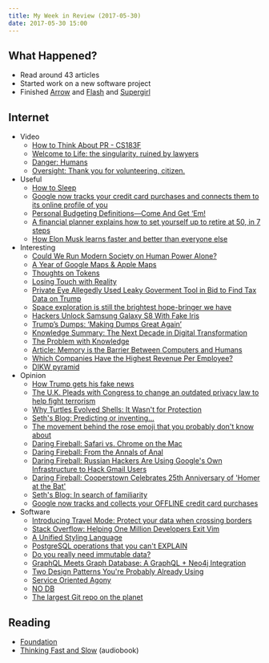 ```yaml
---
title: My Week in Review (2017-05-30)
date: 2017-05-30 15:00
---
```


## What Happened?

* Read around 43 articles
* Started work on a new software project
* Finished [Arrow](https://trakt.tv/shows/arrow/seasons/5) and [Flash](https://trakt.tv/shows/the-flash-2014/seasons/3) and [Supergirl](https://trakt.tv/shows/supergirl/seasons/2)

## Internet

* Video
  * [How to Think About PR - CS183F](https://www.youtube.com/watch?v=KlekeNwOGHw)
  * [Welcome to Life: the singularity, ruined by lawyers](https://www.youtube.com/watch?v=IFe9wiDfb0E)
  * [Danger: Humans](https://www.youtube.com/watch?v=OcPqk-O-fD4)
  * [Oversight: Thank you for volunteering, citizen.](https://www.youtube.com/watch?v=RIuf1V1FhpY)
* Useful
  * [How to Sleep](https://www.theatlantic.com/magazine/archive/2017/01/how-to-sleep/508781/)
  * [Google now tracks your credit card purchases and connects them to its online profile of you](https://www.technologyreview.com/s/607938/google-now-tracks-your-credit-card-purchases-and-connects-them-to-its-online-profile-of-you/)
  * [Personal Budgeting Definitions—Come And Get ‘Em!](https://www.youneedabudget.com/personal-budgeting-definitions-come-and-get-em/)
  * [A financial planner explains how to set yourself up to retire at 50, in 7 steps](http://www.businessinsider.com/financial-planner-explains-how-to-set-yourself-up-to-retire-at-50-2017-5)
  * [How Elon Musk learns faster and better than everyone else](https://qz.com/968101/how-elon-musk-learns-faster-and-better-than-everyone-else/)
* Interesting
  * [Could We Run Modern Society on Human Power Alone?](http://www.lowtechmagazine.com/2017/05/could-we-run-modern-society-on-human-power-alone.html)
  * [A Year of Google Maps & Apple Maps](https://www.justinobeirne.com/a-year-of-google-maps-and-apple-maps/)
  * [Thoughts on Tokens](https://medium.com/@balajis/thoughts-on-tokens-436109aabcbe)
  * [Losing Touch with Reality](http://wealthyaccountant.com/2017/05/26/losing-touch-with-reality/)
  * [Private Eye Allegedly Used Leaky Goverment Tool in Bid to Find Tax Data on Trump](https://krebsonsecurity.com/2017/05/private-eye-allegedly-used-leaky-goverment-tool-in-bid-to-find-tax-data-on-trump/)
  * [Space exploration is still the brightest hope-bringer we have](https://aeon.co/ideas/one-extraordinary-scientist-and-the-story-of-space)
  * [Hackers Unlock Samsung Galaxy S8 With Fake Iris](https://motherboard.vice.com/en_us/article/hackers-unlock-samsung-galaxy-s8-with-fake-iris)
  * [Trump’s Dumps: ‘Making Dumps Great Again’](https://krebsonsecurity.com/2017/05/trumps-dumps-making-dumps-great-again/)
  * [Knowledge Summary: The Next Decade in Digital Transformation](http://estebankolsky.com/2017/05/knowledge-summary-the-next-decade-in-digital-transformation/)
  * [The Problem with Knowledge](http://estebankolsky.com/2010/03/the-problem-with-knowledge/)
  * [Article: Memory is the Barrier Between Computers and Humans](http://estebankolsky.com/2017/05/article-memory-is-the-barrier-between-computers-and-humans/)
  * [Which Companies Have the Highest Revenue Per Employee?](https://priceonomics.com/which-companies-have-the-highest-revenue-per/)
  * [DIKW pyramid](https://en.wikipedia.org/wiki/DIKW_pyramid)
* Opinion
  * [How Trump gets his fake news](http://www.politico.com/story/2017/05/15/donald-trump-fake-news-238379)
  * [The U.K. Pleads with Congress to change an outdated privacy law to help fight terrorism](https://www.technologyreview.com/s/607966/the-uk-pleads-with-congress-to-change-an-outdated-privacy-law-to-help-fight-terrorism/)
  * [Why Turtles Evolved Shells: It Wasn't for Protection](http://www.theatlantic.com/science/archive/2016/07/the-turtle-shell-first-evolved-for-digging-not-defence/491087/)
  * [Seth's Blog: Predicting or inventing...](http://sethgodin.typepad.com/seths_blog/2017/05/predicting-or-inventing.html)
  * [The movement behind the rose emoji that you probably don't know about](http://mashable.com/2017/05/27/hidden-meaning-rose-emoji-dsa/)
  * [Daring Fireball: Safari vs. Chrome on the Mac](https://daringfireball.net/2017/05/safari_vs_chrome_on_the_mac)
  * [Daring Fireball: From the Annals of Anal](https://daringfireball.net/linked/2017/05/24/annals-of-anal)
  * [Daring Fireball: Russian Hackers Are Using Google's Own Infrastructure to Hack Gmail Users](https://daringfireball.net/linked/2017/05/29/russian-amp-phishing)
  * [Daring Fireball: Cooperstown Celebrates 25th Anniversary of 'Homer at the Bat'](https://daringfireball.net/linked/2017/05/29/homer-at-the-bat)
  * [Seth's Blog: In search of familiarity](http://sethgodin.typepad.com/seths_blog/2017/05/in-search-of-familiarity.html)
  * [Google now tracks and collects your OFFLINE credit card purchases](https://www.privateinternetaccess.com/blog/2017/05/google-now-also-tracks-and-collects-your-offline-credit-card-purchases/)
* Software
  * [Introducing Travel Mode: Protect your data when crossing borders](https://blog.agilebits.com/2017/05/18/introducing-travel-mode-protect-your-data-when-crossing-borders/)
  * [Stack Overflow: Helping One Million Developers Exit Vim](https://stackoverflow.blog/2017/05/23/stack-overflow-helping-one-million-developers-exit-vim/)
  * [A Unified Styling Language](https://medium.com/seek-blog/a-unified-styling-language-d0c208de2660)
  * [PostgreSQL operations that you can't EXPLAIN](http://felixge.de/2017/05/05/postgresql-operations-that-you-cant-explain.html)
  * [Do you really need immutable data?](https://swizec.com/blog/immutable-data/swizec/7613)
  * [GraphQL Meets Graph Database: A GraphQL + Neo4j Integration](https://neo4j.com/blog/graphql-neo4j-graph-database-integration/)
  * [Two Design Patterns You're Probably Already Using](https://8thlight.com/blog/becca-nelson/2017/05/22/two-design-patterns-youre-probably-already-using.html)
  * [Service Oriented Agony](https://8thlight.com/blog/uncle-bob/2012/02/01/Service-Oriented-Agony.html)
  * [NO DB](https://8thlight.com/blog/uncle-bob/2012/05/15/NODB.html)
  * [The largest Git repo on the planet](https://blogs.msdn.microsoft.com/bharry/2017/05/24/the-largest-git-repo-on-the-planet/)

## Reading

* [Foundation](https://www.goodreads.com/book/show/29579.Foundation)
* [Thinking Fast and Slow](https://www.goodreads.com/book/show/11468377-thinking-fast-and-slow) (audiobook)
